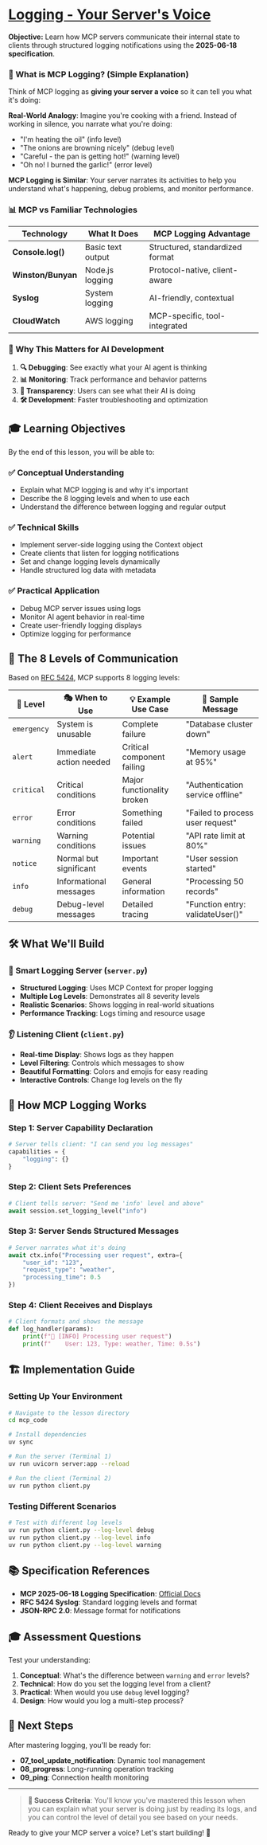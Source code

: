# [Logging - Your Server's Voice](https://modelcontextprotocol.io/specification/2025-06-18/server/utilities/logging)

**Objective:** Learn how MCP servers communicate their internal state to clients through structured logging notifications using the **2025-06-18 specification**.

### 🤔 What is MCP Logging? (Simple Explanation)

Think of MCP logging as **giving your server a voice** so it can tell you what it's doing:

**Real-World Analogy**: Imagine you're cooking with a friend. Instead of working in silence, you narrate what you're doing:
- "I'm heating the oil" (info level)
- "The onions are browning nicely" (debug level)  
- "Careful - the pan is getting hot!" (warning level)
- "Oh no! I burned the garlic!" (error level)

**MCP Logging is Similar**: Your server narrates its activities to help you understand what's happening, debug problems, and monitor performance.

### 📊 MCP vs Familiar Technologies

| **Technology** | **What It Does** | **MCP Logging Advantage** |
|----------------|------------------|---------------------------|
| **Console.log()** | Basic text output | Structured, standardized format |
| **Winston/Bunyan** | Node.js logging | Protocol-native, client-aware |
| **Syslog** | System logging | AI-friendly, contextual |
| **CloudWatch** | AWS logging | MCP-specific, tool-integrated |

### 🎯 Why This Matters for AI Development

1. **🔍 Debugging**: See exactly what your AI agent is thinking
2. **📊 Monitoring**: Track performance and behavior patterns  
3. **🤝 Transparency**: Users can see what their AI is doing
4. **🛠️ Development**: Faster troubleshooting and optimization

## 🎓 Learning Objectives

By the end of this lesson, you will be able to:

### ✅ **Conceptual Understanding**
- Explain what MCP logging is and why it's important
- Describe the 8 logging levels and when to use each
- Understand the difference between logging and regular output

### ✅ **Technical Skills**
- Implement server-side logging using the Context object
- Create clients that listen for logging notifications
- Set and change logging levels dynamically
- Handle structured log data with metadata

### ✅ **Practical Application**
- Debug MCP server issues using logs
- Monitor AI agent behavior in real-time
- Create user-friendly logging displays
- Optimize logging for performance

## 🌟 The 8 Levels of Communication

Based on [RFC 5424](https://tools.ietf.org/html/rfc5424), MCP supports 8 logging levels:

| 🎯 **Level** | 🎭 **When to Use** | 💡 **Example Use Case** | 📝 **Sample Message** |
|-------------|-------------------|------------------------|----------------------|
| `emergency` | System is unusable | Complete failure | "Database cluster down" |
| `alert` | Immediate action needed | Critical component failing | "Memory usage at 95%" |
| `critical` | Critical conditions | Major functionality broken | "Authentication service offline" |
| `error` | Error conditions | Something failed | "Failed to process user request" |
| `warning` | Warning conditions | Potential issues | "API rate limit at 80%" |
| `notice` | Normal but significant | Important events | "User session started" |
| `info` | Informational messages | General information | "Processing 50 records" |
| `debug` | Debug-level messages | Detailed tracing | "Function entry: validateUser()" |


## 🛠️ What We'll Build

### **📡 Smart Logging Server** (`server.py`)
- **Structured Logging**: Uses MCP Context for proper logging
- **Multiple Log Levels**: Demonstrates all 8 severity levels
- **Realistic Scenarios**: Shows logging in real-world situations
- **Performance Tracking**: Logs timing and resource usage

### **👂 Listening Client** (`client.py`)
- **Real-time Display**: Shows logs as they happen
- **Level Filtering**: Controls which messages to show
- **Beautiful Formatting**: Colors and emojis for easy reading
- **Interactive Controls**: Change log levels on the fly

## 🔄 How MCP Logging Works

### **Step 1: Server Capability Declaration**
```python
# Server tells client: "I can send you log messages"
capabilities = {
    "logging": {}
}
```

### **Step 2: Client Sets Preferences**
```python
# Client tells server: "Send me 'info' level and above"
await session.set_logging_level("info")
```

### **Step 3: Server Sends Structured Messages**
```python
# Server narrates what it's doing
await ctx.info("Processing user request", extra={
    "user_id": "123",
    "request_type": "weather",
    "processing_time": 0.5
})
```

### **Step 4: Client Receives and Displays**
```python
# Client formats and shows the message
def log_handler(params):
    print(f"📰 [INFO] Processing user request")
    print(f"    User: 123, Type: weather, Time: 0.5s")
```

## 🏗️ Implementation Guide

### **Setting Up Your Environment**
```bash
# Navigate to the lesson directory
cd mcp_code

# Install dependencies
uv sync

# Run the server (Terminal 1)
uv run uvicorn server:app --reload

# Run the client (Terminal 2)
uv run python client.py
```

### **Testing Different Scenarios**
```bash
# Test with different log levels
uv run python client.py --log-level debug
uv run python client.py --log-level info
uv run python client.py --log-level warning
```

## 📚 Specification References

- **MCP 2025-06-18 Logging Specification**: [Official Docs](https://modelcontextprotocol.io/specification/2025-06-18/server/utilities/logging)
- **RFC 5424 Syslog**: Standard logging levels and format
- **JSON-RPC 2.0**: Message format for notifications

## 🎓 Assessment Questions

Test your understanding:

1. **Conceptual**: What's the difference between `warning` and `error` levels?
2. **Technical**: How do you set the logging level from a client?
3. **Practical**: When would you use `debug` level logging?
4. **Design**: How would you log a multi-step process?

## 🚀 Next Steps

After mastering logging, you'll be ready for:
- **07_tool_update_notification**: Dynamic tool management
- **08_progress**: Long-running operation tracking
- **09_ping**: Connection health monitoring

---

> **🎯 Success Criteria**: You'll know you've mastered this lesson when you can explain what your server is doing just by reading its logs, and you can control the level of detail you see based on your needs.

Ready to give your MCP server a voice? Let's start building! 🎤